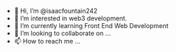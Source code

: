 - 👋 Hi, I’m @isaacfountain242
- 👀 I’m interested in web3 development.
- 🌱 I’m currently learning Front End Web Development
- 💞️ I’m looking to collaborate on ...
- 📫 How to reach me ...

<!---
isaacfountain242/isaacfountain242 is a ✨ special ✨ repository because its `README.md` (this file) appears on your GitHub profile.
You can click the Preview link to take a look at your changes.
--->
